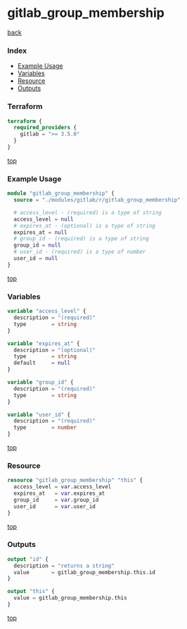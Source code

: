 # gitlab_group_membership

[back](../gitlab.md)

### Index

- [Example Usage](#example-usage)
- [Variables](#variables)
- [Resource](#resource)
- [Outputs](#outputs)

### Terraform

```terraform
terraform {
  required_providers {
    gitlab = ">= 3.5.0"
  }
}
```

[top](#index)

### Example Usage

```terraform
module "gitlab_group_membership" {
  source = "./modules/gitlab/r/gitlab_group_membership"

  # access_level - (required) is a type of string
  access_level = null
  # expires_at - (optional) is a type of string
  expires_at = null
  # group_id - (required) is a type of string
  group_id = null
  # user_id - (required) is a type of number
  user_id = null
}
```

[top](#index)

### Variables

```terraform
variable "access_level" {
  description = "(required)"
  type        = string
}

variable "expires_at" {
  description = "(optional)"
  type        = string
  default     = null
}

variable "group_id" {
  description = "(required)"
  type        = string
}

variable "user_id" {
  description = "(required)"
  type        = number
}
```

[top](#index)

### Resource

```terraform
resource "gitlab_group_membership" "this" {
  access_level = var.access_level
  expires_at   = var.expires_at
  group_id     = var.group_id
  user_id      = var.user_id
}
```

[top](#index)

### Outputs

```terraform
output "id" {
  description = "returns a string"
  value       = gitlab_group_membership.this.id
}

output "this" {
  value = gitlab_group_membership.this
}
```

[top](#index)